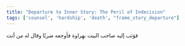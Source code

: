 ```yaml
---
title: "Departure to Inner Story: The Peril of Indecision"
tags: ['counsel', 'hardship', 'death', "frame_story_departure"]
---
```


 فوَثب إليه صاحب البيت بهِراوة فأوجعه ضربًا وقال له من أنت
